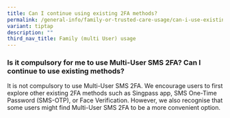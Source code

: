 ```yaml
---
title: Can I continue using existing 2FA methods?
permalink: /general-info/family-or-trusted-care-usage/can-i-use-existing-methods/
variant: tiptap
description: ""
third_nav_title: Family (multi User) usage
---
```

<h3>Is it compulsory for me to use Multi-User SMS 2FA? Can I continue to use existing methods?</h3>
<p>It is not compulsory to use Multi-User SMS 2FA. We encourage users to
first explore other existing 2FA methods such as Singpass app, SMS One-Time
Password (SMS-OTP), or Face Verification. However, we also recognise that
some users might find Multi-User SMS 2FA to be a more convenient option.</p>